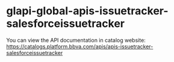 # glapi-global-apis-issuetracker-salesforceissuetracker

You can view the API documentation in catalog website: https://catalogs.platform.bbva.com/apis/apis-issuetracker-salesforceissuetracker
